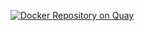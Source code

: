 [![Docker Repository on Quay](https://quay.io/repository/chrisshort/fathom/status "Docker Repository on Quay")](https://quay.io/repository/chrisshort/fathom) 
